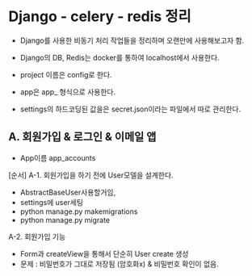 # Django - celery - redis 정리

- Django를 사용한 비동기 처리 작업들을 정리하며 오랜만에 사용해보고자 함.
- Django의 DB, Redis는 docker를 통하여 localhost에서 사용한다. 

- project 이름은 config로 한다.
- app은 app_<name> 형식으로 사용한다.

- settings의 하드코딩된 값을은 secret.json이라는 파일에서 따로 관리한다.


## A. 회원가입 & 로그인 & 이메일 앱
- App이름 app_accounts

[순서]
A-1. 회원가입을 하기 전에 User모델을 설계한다.
- AbstractBaseUser사용할거임, 
- settings에 user세팅
- python manage.py makemigrations
- python manage.py migrate

A-2. 회원가입 기능
- Form과 createView을 통해서 단순히 User create 생성
- 문제 : 비밀번호가 그대로 저장됨 (암호화x) & 비밀번호 확인이 없음.